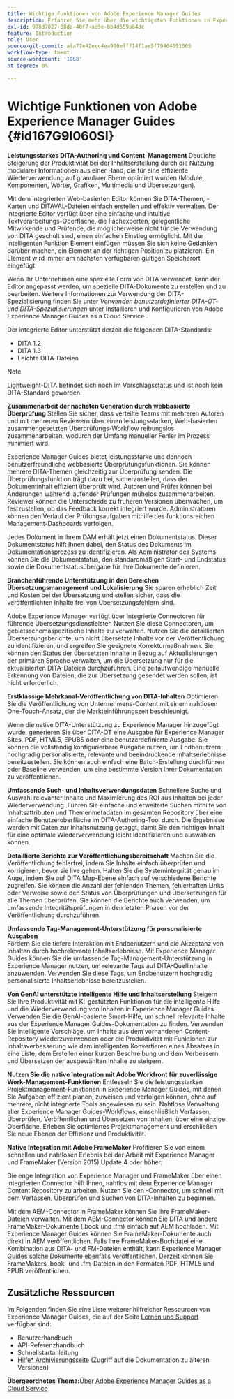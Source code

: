 ```yaml
---
title: Wichtige Funktionen von Adobe Experience Manager Guides
description: Erfahren Sie mehr über die wichtigsten Funktionen in Experience Manager Guides, DITA-Bearbeitung, Content-Management, webbasierte Prüfung, Übersetzung, Lokalisierung, kanalübergreifende Veröffentlichung und Integration von FrameMaker.
exl-id: 978d7027-08da-40f7-ae9e-bb4d559a84dc
feature: Introduction
role: User
source-git-commit: afa77e42eec4ea900efff14f1ae5f79464591505
workflow-type: tm+mt
source-wordcount: '1068'
ht-degree: 0%

---
```


# Wichtige Funktionen von Adobe Experience Manager Guides {#id167G9I060SI}

**Leistungsstarkes DITA-Authoring und Content-Management**
Deutliche Steigerung der Produktivität bei der Inhaltserstellung durch die Nutzung modularer Informationen aus einer Hand, die für eine effiziente Wiederverwendung auf granularer Ebene optimiert wurden (Module, Komponenten, Wörter, Grafiken, Multimedia und Übersetzungen).

Mit dem integrierten Web-basierten Editor können Sie DITA-Themen, -Karten und DITAVAL-Dateien einfach erstellen und effektiv verwalten. Der integrierte Editor verfügt über eine einfache und intuitive Textverarbeitungs-Oberfläche, die Fachexperten, gelegentliche Mitwirkende und Prüfende, die möglicherweise nicht für die Verwendung von DITA geschult sind, einen einfachen Einstieg ermöglicht. Mit der intelligenten Funktion Element einfügen müssen Sie sich keine Gedanken darüber machen, ein Element an der richtigen Position zu platzieren. Ein -Element wird immer am nächsten verfügbaren gültigen Speicherort eingefügt.

Wenn Ihr Unternehmen eine spezielle Form von DITA verwendet, kann der Editor angepasst werden, um spezielle DITA-Dokumente zu erstellen und zu bearbeiten. Weitere Informationen zur Verwendung der DITA-Spezialisierung finden Sie unter *Verwenden benutzerdefinierter DITA-OT- und DITA-Spezialisierungen* unter Installieren und Konfigurieren von Adobe Experience Manager Guides as a Cloud Service .

Der integrierte Editor unterstützt derzeit die folgenden DITA-Standards:

* DITA 1.2
* DITA 1.3
* Leichte DITA-Dateien


>[!NOTE]
>
> Lightweight-DITA befindet sich noch im Vorschlagsstatus und ist noch kein DITA-Standard geworden.

**Zusammenarbeit der nächsten Generation durch webbasierte Überprüfung**
Stellen Sie sicher, dass verteilte Teams mit mehreren Autoren und mit mehreren Reviewern über einen leistungsstarken, Web-basierten zusammengesetzten Überprüfungs-Workflow reibungslos zusammenarbeiten, wodurch der Umfang manueller Fehler im Prozess minimiert wird.

Experience Manager Guides bietet leistungsstarke und dennoch benutzerfreundliche webbasierte Überprüfungsfunktionen. Sie können mehrere DITA-Themen gleichzeitig zur Überprüfung senden. Die Überprüfungsfunktion trägt dazu bei, sicherzustellen, dass der Dokumentinhalt effizient überprüft wird. Autoren und Prüfer können bei Änderungen während laufender Prüfungen mühelos zusammenarbeiten. Reviewer können die Unterschiede zu früheren Versionen überwachen, um festzustellen, ob das Feedback korrekt integriert wurde. Administratoren können den Verlauf der Prüfungsaufgaben mithilfe des funktionsreichen Management-Dashboards verfolgen.

Jedes Dokument in Ihrem DAM erhält jetzt einen Dokumentstatus. Dieser Dokumentstatus hilft Ihnen dabei, den Status des Dokuments im Dokumentationsprozess zu identifizieren. Als Administrator des Systems können Sie die Dokumentstatus, den standardmäßigen Start- und Endstatus sowie die Dokumentstatusübergabe für Ihre Dokumente definieren.

**Branchenführende Unterstützung in den Bereichen Übersetzungsmanagement und Lokalisierung**
Sie sparen erheblich Zeit und Kosten bei der Übersetzung und stellen sicher, dass die veröffentlichten Inhalte frei von Übersetzungsfehlern sind.

Adobe Experience Manager verfügt über integrierte Connectoren für führende Übersetzungsdienstleister. Nutzen Sie diese Connectoren, um gebietsschemaspezifische Inhalte zu verwalten. Nutzen Sie die detaillierten Übersetzungsberichte, um nicht übersetzte Inhalte vor der Veröffentlichung zu identifizieren, und ergreifen Sie geeignete Korrekturmaßnahmen. Sie können den Status der übersetzten Inhalte in Bezug auf Aktualisierungen der primären Sprache verwalten, um die Übersetzung nur für die aktualisierten DITA-Dateien durchzuführen. Eine zeitaufwendige manuelle Erkennung von Dateien, die zur Übersetzung gesendet werden sollen, ist nicht erforderlich.

**Erstklassige Mehrkanal-Veröffentlichung von DITA-Inhalten**
Optimieren Sie die Veröffentlichung von Unternehmens-Content mit einem nahtlosen One-Touch-Ansatz, der die Markteinführungszeit beschleunigt.

Wenn die native DITA-Unterstützung zu Experience Manager hinzugefügt wurde, generieren Sie über DITA-OT eine Ausgabe für Experience Manager Sites, PDF, HTML5, EPUBS oder eine benutzerdefinierte Ausgabe. Sie können die vollständig konfigurierbare Ausgabe nutzen, um Endbenutzern hochgradig personalisierte, relevante und beeindruckende Inhaltserlebnisse bereitzustellen. Sie können auch einfach eine Batch-Erstellung durchführen oder Baseline verwenden, um eine bestimmte Version Ihrer Dokumentation zu veröffentlichen.

**Umfassende Such- und Inhaltsverwendungsdaten**
Schnellere Suche und Auswahl relevanter Inhalte und Maximierung des ROI aus Inhalten bei jeder Wiederverwendung. Führen Sie einfache und erweiterte Suchen mithilfe von Inhaltsattributen und Themenmetadaten im gesamten Repository über eine einfache Benutzeroberfläche im DITA-Authoring-Tool durch. Die Ergebnisse werden mit Daten zur Inhaltsnutzung getaggt, damit Sie den richtigen Inhalt für eine optimale Wiederverwendung leicht identifizieren und auswählen können.

**Detaillierte Berichte zur Veröffentlichungsbereitschaft**
Machen Sie die Veröffentlichung fehlerfrei, indem Sie Inhalte einfach überprüfen und korrigieren, bevor sie live gehen. Halten Sie die Systemintegrität genau im Auge, indem Sie auf DITA Map-Ebene einfach auf verschiedene Berichte zugreifen. Sie können die Anzahl der fehlenden Themen, fehlerhaften Links oder Verweise sowie den Status von Überprüfungen und Übersetzungen für alle Themen überprüfen. Sie können die Berichte auch verwenden, um umfassende Integritätsprüfungen in den letzten Phasen vor der Veröffentlichung durchzuführen.

**Umfassende Tag-Management-Unterstützung für personalisierte Ausgaben**\
Fördern Sie die tiefere Interaktion mit Endbenutzern und die Akzeptanz von Inhalten durch hochrelevante Inhaltserlebnisse. Mit Experience Manager Guides können Sie die umfassende Tag-Management-Unterstützung in Experience Manager nutzen, um relevante Tags auf DITA-Quellinhalte anzuwenden. Verwenden Sie diese Tags, um Endbenutzern hochgradig personalisierte Inhaltserlebnisse bereitzustellen.

**Von GenAI unterstützte intelligente Hilfe und Inhaltserstellung**
Steigern Sie Ihre Produktivität mit KI-gestützten Funktionen für die intelligente Hilfe und die Wiederverwendung von Inhalten in Experience Manager Guides. Verwenden Sie die GenAI-basierte Smart-Hilfe, um schnell relevante Inhalte aus der Experience Manager Guides-Dokumentation zu finden. Verwenden Sie intelligente Vorschläge, um Inhalte aus dem vorhandenen Content-Repository wiederzuverwenden oder die Produktivität mit Funktionen zur Inhaltsverbesserung wie dem intelligenten Konvertieren eines Absatzes in eine Liste, dem Erstellen einer kurzen Beschreibung und dem Verbessern und Übersetzen der ausgewählten Inhalte zu steigern.

**Nutzen Sie die native Integration mit Adobe Workfront für zuverlässige Work-Management-Funktionen**
Entfesseln Sie die leistungsstarken Projektmanagement-Funktionen in Experience Manager Guides, mit denen Sie Aufgaben effizient planen, zuweisen und verfolgen können, ohne auf mehrere, nicht integrierte Tools angewiesen zu sein. Nahtlose Verwaltung aller Experience Manager Guides-Workflows, einschließlich Verfassen, Überprüfen, Veröffentlichen und Übersetzen von Inhalten, über eine einzige Oberfläche. Erleben Sie optimiertes Projektmanagement und erschließen Sie neue Ebenen der Effizienz und Produktivität.

**Native Integration mit Adobe FrameMaker**
Profitieren Sie von einem schnellen und nahtlosen Erlebnis bei der Arbeit mit Experience Manager und FrameMaker (Version 2015) Update 4 oder höher.

Die enge Integration von Experience Manager und FrameMaker über einen integrierten Connector hilft Ihnen, nahtlos mit dem Experience Manager Content Repository zu arbeiten. Nutzen Sie den -Connector, um schnell mit dem Verfassen, Überprüfen und Suchen von DITA-Inhalten zu beginnen.

Mit dem AEM-Connector in FrameMaker können Sie Ihre FrameMaker-Dateien verwalten. Mit dem AEM-Connector können Sie DITA und andere FrameMaker-Dokumente (.book und .fm) einfach auf AEM hochladen. Mit Experience Manager Guides können Sie FrameMaker-Dokumente auch direkt in AEM veröffentlichen. Falls Ihre FrameMaker-Buchdatei eine Kombination aus DITA- und FM-Dateien enthält, kann Experience Manager Guides solche Dokumente ebenfalls veröffentlichen. Derzeit können Sie FrameMakers .book- und .fm-Dateien in den Formaten PDF, HTML5 und EPUB veröffentlichen.

## Zusätzliche Ressourcen

Im Folgenden finden Sie eine Liste weiterer hilfreicher Ressourcen von Experience Manager Guides, die auf der Seite [Lernen und Support](https://helpx.adobe.com/support/xml-documentation-for-experience-manager.html) verfügbar sind:

* Benutzerhandbuch
* API-Referenzhandbuch
* Schnellstartanleitung
* [Hilfe* Archivierungsseite](https://helpx.adobe.com/xml-documentation-for-experience-manager/archive.html) (Zugriff auf die Dokumentation zu älteren Versionen)

**Übergeordnetes Thema:**&#x200B;[&#x200B;Über Adobe Experience Manager Guides as a Cloud Service](intro.md)
